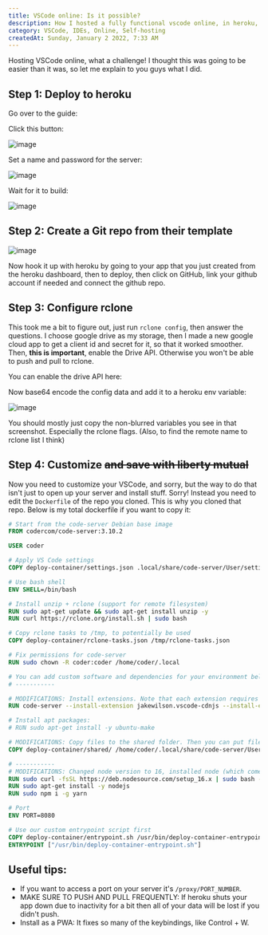 ```yaml
---
title: VSCode online: Is it possible?
description: How I hosted a fully functional vscode online, in heroku, for free
category: VSCode, IDEs, Online, Self-hosting
createdAt: Sunday, January 2 2022, 7:33 AM
---
```


Hosting VSCode online, what a challenge! I thought this was going to be easier than it was, so let me explain to you guys what I did.

## Step 1: Deploy to heroku

Go over to the guide:

<LinkPreview url="https://github.com/coder/deploy-code-server/blob/main/guides/heroku.md"></LinkPreview>

Click this button:

![image](https://user-images.githubusercontent.com/61319150/147876844-55cc4fd9-a488-45f9-a19c-e439e0cbfdfc.png)

Set a name and password for the server:

![image](https://user-images.githubusercontent.com/61319150/147876882-9944183f-f437-4df5-b9a1-4963f607a70c.png)

Wait for it to build:

![image](https://user-images.githubusercontent.com/61319150/147876906-2696a39c-0add-4c60-9280-4b043da55aff.png)

## Step 2: Create a Git repo from their template

![image](https://user-images.githubusercontent.com/61319150/147877005-48e29252-849e-4f52-9f84-fa6a4527ea08.png)

Now hook it up with heroku by going to your app that you just created from the heroku dashboard, then to deploy, then click on GitHub, link your github account if needed and connect the github repo.

## Step 3: Configure rclone

This took me a bit to figure out, just run `rclone config`, then answer the questions. I choose google drive as my storage, then I made a new google cloud app to get a client id and secret for it, so that it worked smoother. Then, **this is important**, enable the Drive API. Otherwise you won't be able to push and pull to rclone.

You can enable the drive API here:

<LinkPreview url="https://developers.google.com/drive/api/v3/enable-drive-api"></LinkPreview>

Now base64 encode the config data and add it to a heroku env variable:

![image](https://user-images.githubusercontent.com/61319150/147877178-e5c8a5ef-f333-485e-a783-3bad9b5b6e67.png)

You should mostly just copy the non-blurred variables you see in that screenshot. Especially the rclone flags. (Also, to find the remote name to rclone list I think)

## Step 4: Customize ~~and save with liberty mutual~~

Now you need to customize your VSCode, and sorry, but the way to do that isn't just to open up your server and install stuff. Sorry! Instead you need to edit the `Dockerfile` of the repo you cloned. This is why you cloned that repo. Below is my total dockerfile if you want to copy it:

```dockerfile
# Start from the code-server Debian base image
FROM codercom/code-server:3.10.2

USER coder

# Apply VS Code settings
COPY deploy-container/settings.json .local/share/code-server/User/settings.json

# Use bash shell
ENV SHELL=/bin/bash

# Install unzip + rclone (support for remote filesystem)
RUN sudo apt-get update && sudo apt-get install unzip -y
RUN curl https://rclone.org/install.sh | sudo bash

# Copy rclone tasks to /tmp, to potentially be used
COPY deploy-container/rclone-tasks.json /tmp/rclone-tasks.json

# Fix permissions for code-server
RUN sudo chown -R coder:coder /home/coder/.local

# You can add custom software and dependencies for your environment below
# -----------

# MODIFICATIONS: Install extensions. Note that each extension requires `--install-extension [name]`.
RUN code-server --install-extension jakewilson.vscode-cdnjs --install-extension dbaeumer.vscode-eslint --install-extension teabyii.ayu --install-extension streetsidesoftware.code-spell-checker --install-extension cmstead.jsrefactor --install-extension ritwickdey.LiveServer --install-extension PKief.material-icon-theme --install-extension sdras.night-owl --install-extension esbenp.prettier-vscode --install-extension svelte.svelte-vscode --install-extension actboy168.tasks --install-extension bradlc.vscode-tailwindcss

# Install apt packages:
# RUN sudo apt-get install -y ubuntu-make

# MODIFICATIONS: Copy files to the shared folder. Then you can put files like `settings.json`, `snippets/javascript.json` and more.
COPY deploy-container/shared/ /home/coder/.local/share/code-server/User/

# -----------
# MODIFICATIONS: Changed node version to 16, installed node (which comes with npm), and yarn
RUN sudo curl -fsSL https://deb.nodesource.com/setup_16.x | sudo bash -
RUN sudo apt-get install -y nodejs
RUN sudo npm i -g yarn

# Port
ENV PORT=8080

# Use our custom entrypoint script first
COPY deploy-container/entrypoint.sh /usr/bin/deploy-container-entrypoint.sh
ENTRYPOINT ["/usr/bin/deploy-container-entrypoint.sh"]
```

## Useful tips:

- If you want to access a port on your server it's `/proxy/PORT_NUMBER`.
- MAKE SURE TO PUSH AND PULL FREQUENTLY: If heroku shuts your app down due to inactivity for a bit then all of your data will be lost if you didn't push.
- Install as a PWA: It fixes so many of the keybindings, like Control + W.
